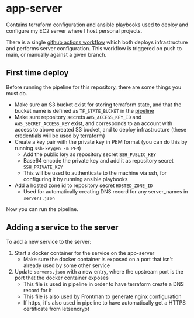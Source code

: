 # app-server

Contains terraform configuration and ansible playbooks used to deploy and configure my EC2 server where I host personal projects.

There is a single [github actions workflow](.github/workflows/main.yml) which both deploys infrastructure and performs server configuration. This workflow is triggered on push to main, or manually against a given branch.

## First time deploy

Before running the pipeline for this repository, there are some things you must do.

 - Make sure an S3 bucket exist for storing terraform state, and that the bucket name is defined as `TF_STATE_BUCKET` in the [pipeline](.github/workflows.main.yml)
 - Make sure repository secrets `AWS_ACCESS_KEY_ID` and `AWS_SECRET_ACCESS_KEY` exist, and corresponds to an account with access to above created S3 bucket, and to deploy infrastructure (these credentials will be used by terraform)
 - Create a key pair with the private key in PEM format (you can do this by running `ssh-keygen -m PEM`)
    - Add the public key as repository secret `SSH_PUBLIC_KEY`
    - Base64 encode the private key and add it as repository secret `SSH_PRIVATE_KEY`
    - This will be used to authenticate to the machine via ssh, for configuring it by running ansible playbooks
 - Add a hosted zone id to repository secret `HOSTED_ZONE_ID`
    - Used for automatically creating DNS record for any server_names in `servers.json`

Now you can run the pipeline.

## Adding a service to the server

To add a new service to the server:

1. Start a docker container for the service on the app-server
    - Make sure the docker container is exposed on a port that isn't already used by some other service
2. Update `servers.json` with a new entry, where the upstream port is the port that the docker container exposes
    - This file is used in pipeline in order to have terraform create a DNS record for it
    - This file is also used by Frontman to generate nginx configuration
    - If https, it's also used in pipeline to have automatically get a HTTPS certificate from letsencrypt

